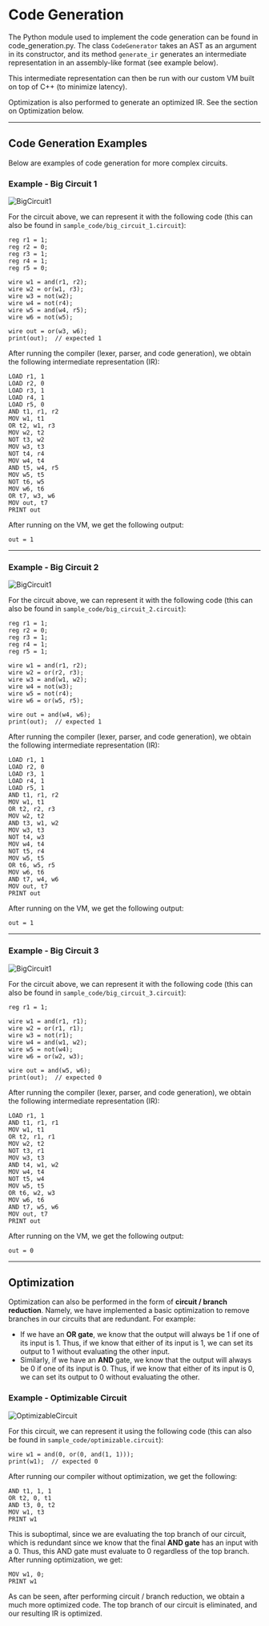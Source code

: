 # Code Generation

The Python module used to implement the code generation can be found in code_generation.py. The class `CodeGenerator` takes an AST as an argument in its constructor, and its method `generate_ir` generates an intermediate representation in an assembly-like format (see example below).

This intermediate representation can then be run with our custom VM built on top of C++ (to minimize latency).

Optimization is also performed to generate an optimized IR. See the section on Optimization below.

---

## Code Generation Examples

Below are examples of code generation for more complex circuits.

### Example - Big Circuit 1

![BigCircuit1](../docs/big_circuit_1.png "Big Circuit 1")

For the circuit above, we can represent it with the following code (this can also be found in `sample_code/big_circuit_1.circuit`):

```
reg r1 = 1;
reg r2 = 0;
reg r3 = 1;
reg r4 = 1;
reg r5 = 0;

wire w1 = and(r1, r2);
wire w2 = or(w1, r3);
wire w3 = not(w2);
wire w4 = not(r4);
wire w5 = and(w4, r5);
wire w6 = not(w5);

wire out = or(w3, w6);
print(out);  // expected 1
```

After running the compiler (lexer, parser, and code generation), we obtain the following intermediate representation (IR):

```
LOAD r1, 1
LOAD r2, 0
LOAD r3, 1
LOAD r4, 1
LOAD r5, 0
AND t1, r1, r2
MOV w1, t1
OR t2, w1, r3
MOV w2, t2
NOT t3, w2
MOV w3, t3
NOT t4, r4
MOV w4, t4
AND t5, w4, r5
MOV w5, t5
NOT t6, w5
MOV w6, t6
OR t7, w3, w6
MOV out, t7
PRINT out
```

After running on the VM, we get the following output:

```
out = 1
```

---

### Example - Big Circuit 2

![BigCircuit1](../docs/big_circuit_2.png "Big Circuit 2")

For the circuit above, we can represent it with the following code (this can also be found in `sample_code/big_circuit_2.circuit`):

```
reg r1 = 1;
reg r2 = 0;
reg r3 = 1;
reg r4 = 1;
reg r5 = 1;

wire w1 = and(r1, r2);
wire w2 = or(r2, r3);
wire w3 = and(w1, w2);
wire w4 = not(w3);
wire w5 = not(r4);
wire w6 = or(w5, r5);

wire out = and(w4, w6);
print(out);  // expected 1
```

After running the compiler (lexer, parser, and code generation), we obtain the following intermediate representation (IR):

```
LOAD r1, 1
LOAD r2, 0
LOAD r3, 1
LOAD r4, 1
LOAD r5, 1
AND t1, r1, r2
MOV w1, t1
OR t2, r2, r3
MOV w2, t2
AND t3, w1, w2
MOV w3, t3
NOT t4, w3
MOV w4, t4
NOT t5, r4
MOV w5, t5
OR t6, w5, r5
MOV w6, t6
AND t7, w4, w6
MOV out, t7
PRINT out
```

After running on the VM, we get the following output:

```
out = 1
```

---

### Example - Big Circuit 3

![BigCircuit1](../docs/big_circuit_3.png "Big Circuit 3")

For the circuit above, we can represent it with the following code (this can also be found in `sample_code/big_circuit_3.circuit`):

```
reg r1 = 1;

wire w1 = and(r1, r1);
wire w2 = or(r1, r1);
wire w3 = not(r1);
wire w4 = and(w1, w2);
wire w5 = not(w4);
wire w6 = or(w2, w3);

wire out = and(w5, w6);
print(out);  // expected 0
```

After running the compiler (lexer, parser, and code generation), we obtain the following intermediate representation (IR):

```
LOAD r1, 1
AND t1, r1, r1
MOV w1, t1
OR t2, r1, r1
MOV w2, t2
NOT t3, r1
MOV w3, t3
AND t4, w1, w2
MOV w4, t4
NOT t5, w4
MOV w5, t5
OR t6, w2, w3
MOV w6, t6
AND t7, w5, w6
MOV out, t7
PRINT out
```

After running on the VM, we get the following output:

```
out = 0
```

---

## Optimization

Optimization can also be performed in the form of **circuit / branch reduction**. Namely, we have implemented a basic optimization to remove branches in our circuits that are redundant. For example:

-   If we have an **OR gate**, we know that the output will always be 1 if one of its input is 1. Thus, if we know that either of its input is 1, we can set its output to 1 without evaluating the other input.
-   Similarly, if we have an **AND** gate, we know that the output will always be 0 if one of its input is 0. Thus, if we know that either of its input is 0, we can set its output to 0 without evaluating the other.

### Example - Optimizable Circuit

![OptimizableCircuit](../docs/optimizable_circuit.png "Optimizable Circuit")

For this circuit, we can represent it using the following code (this can also be found in `sample_code/optimizable.circuit`):

```
wire w1 = and(0, or(0, and(1, 1)));
print(w1);  // expected 0
```

After running our compiler without optimization, we get the following:

```
AND t1, 1, 1
OR t2, 0, t1
AND t3, 0, t2
MOV w1, t3
PRINT w1
```

This is suboptimal, since we are evaluating the top branch of our circuit, which is redundant since we know that the final **AND gate** has an input with a 0. Thus, this AND gate must evaluate to 0 regardless of the top branch. After running optimization, we get:

```
MOV w1, 0;
PRINT w1
```

As can be seen, after performing circuit / branch reduction, we obtain a much more optimized code. The top branch of our circuit is eliminated, and our resulting IR is optimized.
